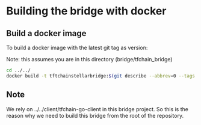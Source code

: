 # Building the bridge with docker

## Build a docker image

To build a docker image with the latest git tag as version:

Note: this assumes you are in this directory (bridge/tfchain_bridge)

```sh
cd ../../
docker build -t tftchainstellarbridge:$(git describe --abbrev=0 --tags | sed 's/^v//')  . -f bridge/tfchain_bridge/Dockerfile
```

## Note

We rely on ../../client/tfchain-go-client in this bridge project. So this is the reason why we need to build this bridge from the root of the repository.